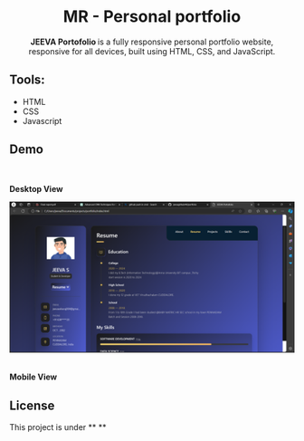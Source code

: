 <div align ="center">

# MR - Personal portfolio

<strong> JEEVA Portofolio </strong> is a fully responsive personal portfolio website, responsive for all devices, built using HTML, CSS, and JavaScript.


 
 </div>
 
 ## Tools:
 *  HTML
 * CSS
 * Javascript

 
## Demo
<br>

**Desktop View**

![vCard Desktop Demo](./website-demo-image/desktop1.png "Desktop Demo")
<br>
<br>

**Mobile View**

<!-- ![vCard Mobile Demo](./website-demo-image/desktop1.png "Mobile Demo") -->

## License

This project is under  ** **
